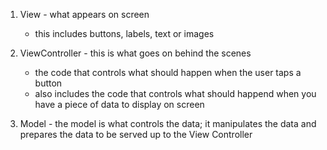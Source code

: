 1. View - what appears on screen 
    - this includes buttons, labels, text or images 

2. ViewController - this is what goes on behind the scenes 
    - the code that controls what should happen when the user taps a button 
    - also includes the code that controls what should happend when you have a piece of data to display on screen 
    
3. Model - the model is what controls the data; it manipulates the data and prepares the data to be served up to the View Controller